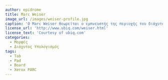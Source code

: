 ```yaml
---
author: epidrome
title: Marc Weiser
image_url: /images/weiser-profile.jpg
caption: 'Ο Marc Weiser θεωρείται ο εμπνευστής της περιοχής του διάχυτου υπολογισμού και κατασκεύασε τα πρώτα λειτουργικά πρωτότυπα για ένα οικοσύστημα συσκευών χρήστη, όπου η κάθε ξεχωριστή συσκευή διάδρασης συνδεόταν με τις άλλες για να προσφέρει την κατάλληλη πληροφορία στην κατάλληλη στιγμή και με όσο γίνεται μικρότερη συνειδητή εμπλοκή του χρήστη'
license_url: 'http://www.ubiq.com/weiser.html'
license_text: 'Courtesy of ubiq.com'
categories:
  - Μορφές 
  - Διάχυτος Υπολογισμός 
tags:
  - Tab
  - Pad
  - Board
  - Xerox PARC
---
```

